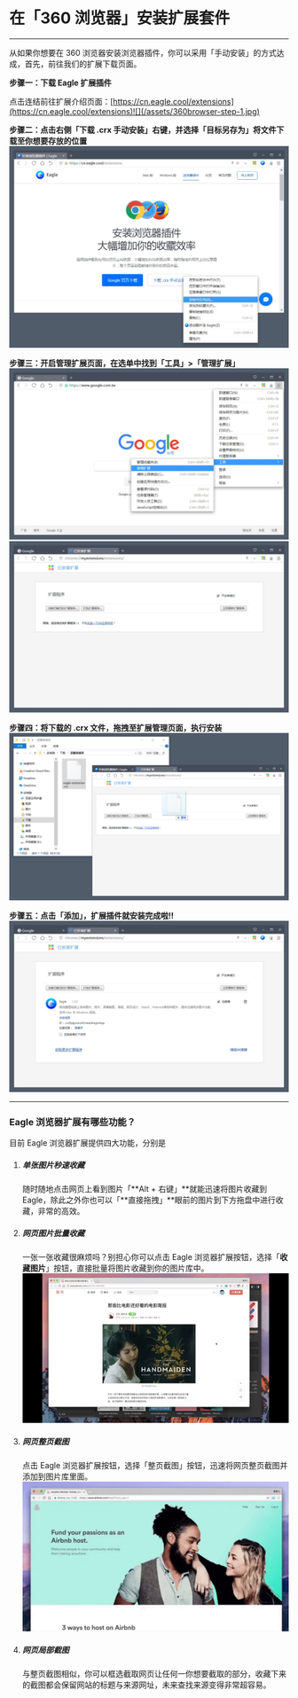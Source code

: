 # 在「360 浏览器」安装扩展套件

---

从如果你想要在 360 浏览器安装浏览器插件，你可以采用「手动安装」的方式达成，首先，前往我们的扩展下载页面。

**步骤一：下载 Eagle 扩展插件**

点击连结前往扩展介绍页面：[https://cn.eagle.cool/extensions](https://cn.eagle.cool/extensions)![](/assets/360browser-step-1.jpg)

**步骤二：点击右侧「下载 .crx 手动安装」右键，并选择「目标另存为」将文件下载至你想要存放的位置**![](/assets/360browser-step-2.jpg)

**步骤三：开启管理扩展页面，在选单中找到「工具」&gt;「管理扩展」**![](/assets/360browser-step-3.jpg)![](/assets/360browser-step-4.jpg)

**步骤四：将下载的 .crx 文件，拖拽至扩展管理页面，执行安装**![](/assets/360browser-step-5.png)

**步骤五：点击「添加」，扩展插件就安装完成啦!!**![](/assets/360browser-step-7.jpg)

---

### Eagle 浏览器扩展有哪些功能？

目前 Eagle 浏览器扩展提供四大功能，分别是

1. ##### **单张图片秒速收藏**

   随时随地点击网页上看到图片「**Alt + 右键」**就能迅速将图片收藏到 Eagle，除此之外你也可以「**直接拖拽」**眼前的图片到下方拖盘中进行收藏，非常的高效。

2. ##### **网页图片批量收藏**

   一张一张收藏很麻烦吗？别担心你可以点击 Eagle 浏览器扩展按钮，选择「**收藏图片**」按钮，直接批量将图片收藏到你的图片库中。  
   ![](https://github.com/Augus/Eagle-Documents/blob/master/assets/extension_batch_collect.gif?raw=true)

3. ##### **网页整页截图**

   点击 Eagle 浏览器扩展按钮，选择「整页截图」按钮，迅速将网页整页截图并添加到图片库里面。  
   ![](https://github.com/Augus/Eagle-Documents/blob/master/assets/extension_entrie_capture.gif?raw=true)

4. ##### **网页局部截图**

   与整页截图相似，你可以框选截取网页让任何一你想要截取的部分，收藏下来的截图都会保留网站的标题与来源网址，未来查找来源变得非常超容易。



